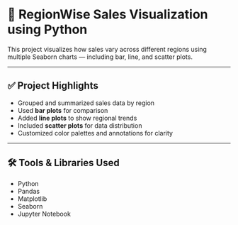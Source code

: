 # 📍 RegionWise Sales Visualization using Python

This project visualizes how sales vary across different regions using multiple Seaborn charts — including bar, line, and scatter plots.

---

## ✅ Project Highlights

- Grouped and summarized sales data by region
- Used **bar plots** for comparison
- Added **line plots** to show regional trends
- Included **scatter plots** for data distribution
- Customized color palettes and annotations for clarity

---

## 🛠️ Tools & Libraries Used

- Python
- Pandas
- Matplotlib
- Seaborn
- Jupyter Notebook

